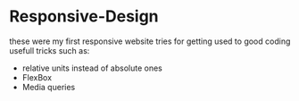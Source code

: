 # Responsive-Design

these were my first responsive website tries for getting used to good coding usefull tricks such as: 
- relative units instead of absolute ones
- FlexBox
- Media queries
